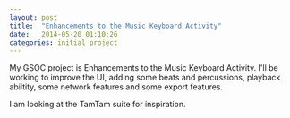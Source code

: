 ```yaml
---
layout: post
title:  "Enhancements to the Music Keyboard Activity"
date:   2014-05-20 01:10:26
categories: initial project
---
```


My GSOC project is Enhancements to the Music Keyboard Activity. I'll be working to improve the UI, adding some beats and percussions, playback abiltity, some network features and some export features.

I am looking at the TamTam suite for inspiration.